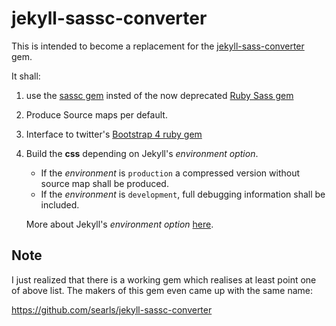# jekyll-sassc-converter

This is intended to become a replacement for the 
[jekyll-sass-converter]("https://github.com/jekyll/jekyll-sass-converter") gem.

It shall:
1. use the 
  [sassc gem](https://github.com/sass/sassc-ruby#readme)
  insted of the now deprecated [Ruby Sass gem](https://github.com/sass/ruby-sass)
2. Produce Source maps per default.
3. Interface to twitter's [Bootstrap 4 ruby gem](https://github.com/twbs/bootstrap-rubygem) 
4. Build  the __css__ depending on Jekyll's _environment option_. 
   - If the
     _environment_ is `production` a compressed version without source map shall
     be produced.
   - If the _environment_ is `development`, full debugging
     information shall be included. 
     
   More about Jekyll's _environment option_ [here](https://jekyllrb.com/docs/configuration/#build-command-options).
  
## Note
I just realized that there is a working gem which realises at least point one
of above list.
The makers of this gem even came up with the same name:

https://github.com/searls/jekyll-sassc-converter